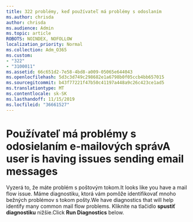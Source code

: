 ```yaml
---
title: 322 problémy, keď používateľ má problémy s odoslaním
ms.author: chrisda
author: chrisda
ms.audience: Admin
ms.topic: article
ROBOTS: NOINDEX, NOFOLLOW
localization_priority: Normal
ms.collection: Adm_O365
ms.custom:
- "322"
- "3100011"
ms.assetid: 66c651d2-7e58-4bd8-a009-05065e644043
ms.openlocfilehash: 5d3c3d749c298682e1a6798b0f05ccb4bb657015
ms.sourcegitcommit: b43f77221f47b50c41197a448a9c26c423ce1ad5
ms.translationtype: MT
ms.contentlocale: sk-SK
ms.lasthandoff: 11/15/2019
ms.locfileid: "36661527"
---
```

# <a name="a-user-is-having-issues-sending-email-messages"></a><span data-ttu-id="52d66-102">Používateľ má problémy s odosielaním e-mailových správ</span><span class="sxs-lookup"><span data-stu-id="52d66-102">A user is having issues sending email messages</span></span>

<span data-ttu-id="52d66-103">Vyzerá to, že máte problém s poštovým tokom.</span><span class="sxs-lookup"><span data-stu-id="52d66-103">It looks like you have a mail flow issue.</span></span> <span data-ttu-id="52d66-104">Máme diagnostiku, ktorá vám pomôže identifikovať mnoho bežných problémov s tokom pošty.</span><span class="sxs-lookup"><span data-stu-id="52d66-104">We have diagnostics that will help identify many common mail flow problems.</span></span> <span data-ttu-id="52d66-105">Kliknite na tlačidlo **spustiť diagnostiku** nižšie.</span><span class="sxs-lookup"><span data-stu-id="52d66-105">Click **Run Diagnostics** below.</span></span>

